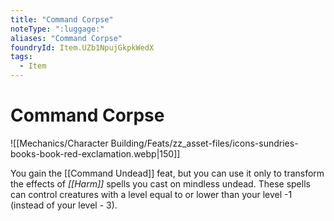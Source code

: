 ```yaml
---
title: "Command Corpse"
noteType: ":luggage:"
aliases: "Command Corpse"
foundryId: Item.UZb1NpujGkpkWedX
tags:
  - Item
---
```


# Command Corpse
![[Mechanics/Character Building/Feats/zz_asset-files/icons-sundries-books-book-red-exclamation.webp|150]]

You gain the [[Command Undead]] feat, but you can use it only to transform the effects of _[[Harm]]_ spells you cast on mindless undead. These spells can control creatures with a level equal to or lower than your level -1 (instead of your level - 3).
